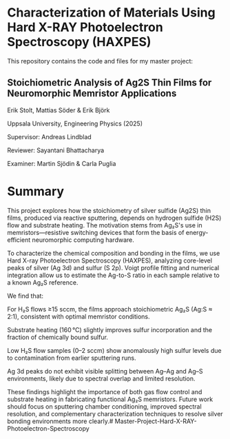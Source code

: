 # Characterization of Materials Using Hard X-RAY Photoelectron Spectroscopy (HAXPES)

This repository contains the code and files for my master project:

## Stoichiometric Analysis of Ag2S Thin Films for Neuromorphic Memristor Applications

Erik Stolt, Mattias Söder & Erik Björk

Uppsala University, Engineering Physics (2025)

Supervisor: Andreas Lindblad

Reviewer: Sayantani Bhattacharya

Examiner: Martin Sjödin & Carla Puglia


# Summary

This project explores how the stoichiometry of silver sulfide (Ag2S) thin films, produced via reactive sputtering, depends on hydrogen sulfide (H2S) flow and substrate heating. The motivation stems from Ag₂S's use in memristors—resistive switching devices that form the basis of energy-efficient neuromorphic computing hardware.

To characterize the chemical composition and bonding in the films, we use Hard X-ray Photoelectron Spectroscopy (HAXPES), analyzing core-level peaks of silver (Ag 3d) and sulfur (S 2p). Voigt profile fitting and numerical integration allow us to estimate the Ag-to-S ratio in each sample relative to a known Ag₂S reference.

We find that:

For H₂S flows ≥15 sccm, the films approach stoichiometric Ag₂S (Ag:S ≈ 2:1), consistent with optimal memristor conditions.

Substrate heating (160 °C) slightly improves sulfur incorporation and the fraction of chemically bound sulfur.

Low H₂S flow samples (0–2 sccm) show anomalously high sulfur levels due to contamination from earlier sputtering runs.

Ag 3d peaks do not exhibit visible splitting between Ag–Ag and Ag–S environments, likely due to spectral overlap and limited resolution.

These findings highlight the importance of both gas flow control and substrate heating in fabricating functional Ag₂S memristors. Future work should focus on sputtering chamber conditioning, improved spectral resolution, and complementary characterization techniques to resolve silver bonding environments more clearly.# Master-Project-Hard-X-RAY-Photoelectron-Spectroscopy
